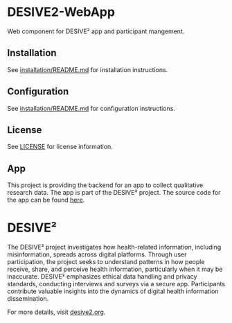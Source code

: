 # DESIVE2-WebApp
Web component for DESIVE² app and participant mangement.

## Installation
See [installation/README.md](installation/README.md) for installation instructions.

## Configuration
See [installation/README.md](installation/README.md) for configuration instructions.

## License
See [LICENSE](LICENSE) for license information.

## App
This project is providing the backend for an app to collect qualitative research data.
The app is part of the DESIVE² project.
The source code for the app can be found [here]().

# DESIVE²
The DESIVE² project investigates how health-related information, including misinformation, spreads across digital platforms. 
Through user participation, the project seeks to understand patterns in how people receive, share, and perceive health information, particularly when it may be inaccurate. 
DESIVE² emphasizes ethical data handling and privacy standards, conducting interviews and surveys via a secure app. 
Participants contribute valuable insights into the dynamics of digital health information dissemination.

For more details, visit [desive2.org](http://desive2.org).